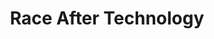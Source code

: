 ---
layout: module
num: 6
title: Race After Technology
type: lecture
draft: 0
group: 3
show_schedule: 1
due_date: 2024-04-16
readings:
  - title: "Race After Technology"
    url: https://canvas.northwestern.edu/files/18867989/
    author: Benjamin, R.
    date: 2019
    source: Polity
---